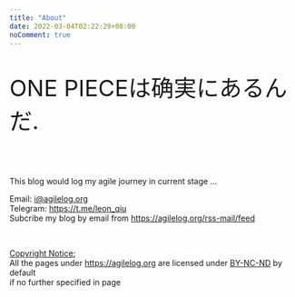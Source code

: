 ```yaml
---
title: "About"
date: 2022-03-04T02:22:29+08:00
noComment: true
---
```


<p style="font-size:40px;">ONE PIECEは确実にあるんだ. </p>
    
</br>

<p>This blog would log my agile journey in current stage ...</p>

Email: i@agilelog.org  
Telegram: https://t.me/leon_qiu  
Subcribe my blog by email from https://agilelog.org/rss-mail/feed  

       

</br>

<u>Copyright Notice:</u>   
​All the pages under https://agilelog.org
are licensed under [BY-NC-ND](https://creativecommons.org/licenses/by-nc-nd/4.0/deed.en) by default     
if no further specified in page